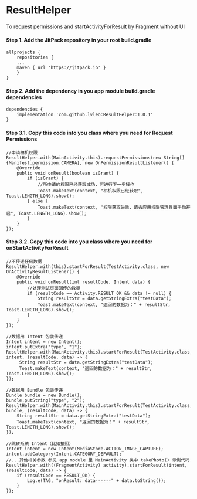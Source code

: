 # ResultHelper

To request permissions and startActivityForResult by Fragment without UI

#### Step 1. Add the JitPack repository in your root build.gradle
```
allprojects {
    repositories {
    ...
    maven { url 'https://jitpack.io' }
    }
}
```
#### Step 2. Add the dependency in you app module build.gradle dependencies
```
dependencies {
    implementation 'com.github.lvleo:ResultHelper:1.0.1'
}
```

#### Step 3.1. Copy this code into you class where you need for Request Permissions
```
//申请相机权限
ResultHelper.with(MainActivity.this).requestPermissions(new String[]{Manifest.permission.CAMERA}, new OnPermissionResultListener() {
    @Override
    public void onResult(boolean isGrant) {
        if (isGrant) {
            //所申请的权限已经获取成功，可进行下一步操作
            Toast.makeText(context, "相机权限已经获取", Toast.LENGTH_LONG).show();
        } else {
            Toast.makeText(context, "权限获取失败，请去应用权限管理界面手动开启", Toast.LENGTH_LONG).show();
        }
    }
});
```

#### Step 3.2. Copy this code into you class where you need for onStartActivityForResult
```
//不传递任何数据
ResultHelper.with(this).startForResult(TestActivity.class, new OnActivityResultListener() {
    @Override
    public void onResult(int resultCode, Intent data) {
        //处理测试页面回传的数据
        if (resultCode == Activity.RESULT_OK && data != null) {
            String resultStr = data.getStringExtra("testData");
            Toast.makeText(context, "返回的数据为：" + resultStr, Toast.LENGTH_LONG).show();
        }
    }
});

//数据用 Intent 包装传递
Intent intent = new Intent();
intent.putExtra("type", "1");
ResultHelper.with(MainActivity.this).startForResult(TestActivity.class, intent, (resultCode, data) -> {
     String resultStr = data.getStringExtra("testData");
     Toast.makeText(context, "返回的数据为：" + resultStr, Toast.LENGTH_LONG).show();
});

//数据用 Bundle 包装传递
Bundle bundle = new Bundle();
bundle.putString("type", "2");
ResultHelper.with(MainActivity.this).startForResult(TestActivity.class, bundle, (resultCode, data) -> {
    String resultStr = data.getStringExtra("testData");
    Toast.makeText(context, "返回的数据为：" + resultStr, Toast.LENGTH_LONG).show();
});

//跳转系统 Intent（比如拍照）
Intent intent = new Intent(MediaStore.ACTION_IMAGE_CAPTURE);
intent.addCategory(Intent.CATEGORY_DEFAULT);
//...其他相关参数 参见 app module 里 MainActivity 类中 takePhoto() 示例代码
ResultHelper.with((FragmentActivity) activity).startForResult(intent, (resultCode, data) -> {
    if (resultCode == RESULT_OK) {
        Log.e(TAG, "onResult: data------" + data.toString());
    }
});

```
